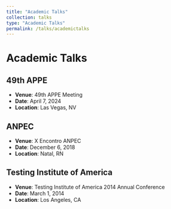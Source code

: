 ```yaml
---
title: "Academic Talks"
collection: talks
type: "Academic Talks"
permalink: /talks/academictalks
---
```


# Academic Talks

## 49th APPE
- **Venue**: 49th APPE Meeting  
- **Date**: April 7, 2024  
- **Location**: Las Vegas, NV  

## ANPEC
- **Venue**: X Encontro ANPEC  
- **Date**: December 6, 2018  
- **Location**: Natal, RN  

## Testing Institute of America
- **Venue**: Testing Institute of America 2014 Annual Conference  
- **Date**: March 1, 2014  
- **Location**: Los Angeles, CA  

